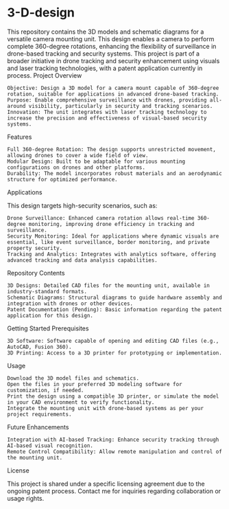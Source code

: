 # 3-D-design

This repository contains the 3D models and schematic diagrams for a versatile camera mounting unit. This design enables a camera to perform complete 360-degree rotations, enhancing the flexibility of surveillance in drone-based tracking and security systems. This project is part of a broader initiative in drone tracking and security enhancement using visuals and laser tracking technologies, with a patent application currently in process.
Project Overview

    Objective: Design a 3D model for a camera mount capable of 360-degree rotation, suitable for applications in advanced drone-based tracking.
    Purpose: Enable comprehensive surveillance with drones, providing all-around visibility, particularly in security and tracking scenarios.
    Innovation: The unit integrates with laser tracking technology to increase the precision and effectiveness of visual-based security systems.

Features

    Full 360-degree Rotation: The design supports unrestricted movement, allowing drones to cover a wide field of view.
    Modular Design: Built to be adaptable for various mounting configurations on drones and other platforms.
    Durability: The model incorporates robust materials and an aerodynamic structure for optimized performance.

Applications

This design targets high-security scenarios, such as:

    Drone Surveillance: Enhanced camera rotation allows real-time 360-degree monitoring, improving drone efficiency in tracking and surveillance.
    Security Monitoring: Ideal for applications where dynamic visuals are essential, like event surveillance, border monitoring, and private property security.
    Tracking and Analytics: Integrates with analytics software, offering advanced tracking and data analysis capabilities.

Repository Contents

    3D Designs: Detailed CAD files for the mounting unit, available in industry-standard formats.
    Schematic Diagrams: Structural diagrams to guide hardware assembly and integration with drones or other devices.
    Patent Documentation (Pending): Basic information regarding the patent application for this design.

Getting Started
Prerequisites

    3D Software: Software capable of opening and editing CAD files (e.g., AutoCAD, Fusion 360).
    3D Printing: Access to a 3D printer for prototyping or implementation.

Usage

    Download the 3D model files and schematics.
    Open the files in your preferred 3D modeling software for customization, if needed.
    Print the design using a compatible 3D printer, or simulate the model in your CAD environment to verify functionality.
    Integrate the mounting unit with drone-based systems as per your project requirements.

Future Enhancements

    Integration with AI-based Tracking: Enhance security tracking through AI-based visual recognition.
    Remote Control Compatibility: Allow remote manipulation and control of the mounting unit.

License

This project is shared under a specific licensing agreement due to the ongoing patent process. Contact me for inquiries regarding collaboration or usage rights.
